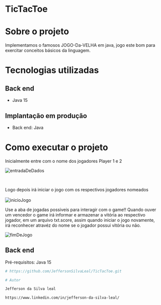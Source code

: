 # TicTacToe


# Sobre o projeto
Implementamos o famosos JOGO-Da-VELHA em java, jogo este bom para exercitar conceitos básicos da linguagem.


# Tecnologias utilizadas

## Back end
- Java 15

## Implantação em produção
- Back end: Java


# Como executar o projeto
Inicialmente entre com o nome dos jogadores Player 1 e 2
</br>

![entradaDeDados](https://user-images.githubusercontent.com/74872760/130299395-a930ee76-e9d3-40a4-81ad-a206d5ac38d0.png)

</br>

Logo depois irá iniciar o jogo com os respectivos jogadores nomeados
</br>
</br>
![inicioJogo](https://user-images.githubusercontent.com/74872760/130299478-549b303c-ed40-457c-8d50-6f5a3c7a7480.png)
</br>

Use a aba de jogadas possiveis para interagir com o game!!
Quando ouver um vencedor o game irá informar e armazenar a vitória ao respectivo jogador, em um arquivo txt.score, assim quando iniciar o jogo novamente, irá reconhecer atravéz do nome se o jogador possui vitória ou não.
</br>

![fimDeJogo](https://user-images.githubusercontent.com/74872760/130299520-34552e36-1454-4dba-972b-10a98cf7b55b.png)
</br>




## Back end
Pré-requisitos: Java 15

```bash
# https://github.com/JeffersonSilvaLeal/TicTacToe.git

# Autor

Jefferson da Silva leal

https://www.linkedin.com/in/jefferson-da-silva-leal/

